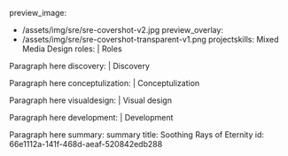 preview_image:
  - /assets/img/sre/sre-covershot-v2.jpg
preview_overlay:
  - /assets/img/sre/sre-covershot-transparent-v1.png
projectskills: Mixed Media Design
roles: |
  Roles
  
  Paragraph here
discovery: |
  Discovery
  
  Paragraph here
conceptulization: |
  Conceptulization
  
  Paragraph here
visualdesign: |
  Visual design
  
  Paragraph here
development: |
  Development
  
  Paragraph here
summary: summary
title: Soothing Rays of Eternity
id: 66e1112a-141f-468d-aeaf-520842edb288
